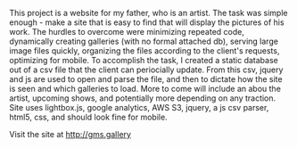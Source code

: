 This project is a website for my father, who is an artist.  The task was simple enough - make a site that is easy to find that will display the pictures of his work.
The hurdles to overcome were minimizing repeated code, dynamically creating galleries (with no formal attached db), serving large image files quickly, organizing the files according to the client's requests, optimizing for mobile.
To accomplish the task, I created a static database out of a csv file that the client can periocially update.  From this csv, jquery and js are used to open and parse the file, and then to dictate how the site is seen and which galleries to load.
More to come will include an abou the artist, upcoming shows, and potentially more depending on any traction.
Site uses lightbox.js, google analytics, AWS S3, jquery, a js csv parser, html5, css, and should look fine for mobile.

Visit the site at
http://gms.gallery

